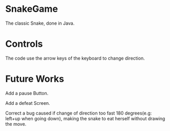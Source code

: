 # SnakeGame
The classic Snake, done in Java.

# Controls
The code use the arrow keys of the keyboard to change direction.

# Future Works
Add a pause Button.

Add a defeat Screen.

Correct a bug caused if change of direction too fast 180 degrees(e.g: left+up when going down), making the snake to eat herself without drawing the move.
